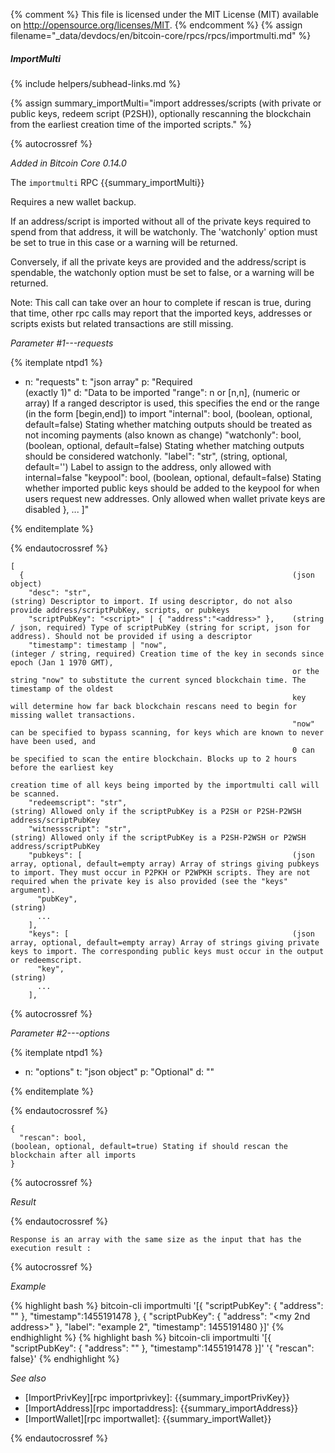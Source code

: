 {% comment %}
This file is licensed under the MIT License (MIT) available on
http://opensource.org/licenses/MIT.
{% endcomment %}
{% assign filename="_data/devdocs/en/bitcoin-core/rpcs/rpcs/importmulti.md" %}

##### ImportMulti
{% include helpers/subhead-links.md %}

{% assign summary_importMulti="import addresses/scripts (with private or public keys, redeem script (P2SH)), optionally rescanning the blockchain from the earliest creation time of the imported scripts." %}

{% autocrossref %}

*Added in Bitcoin Core 0.14.0*

The `importmulti` RPC {{summary_importMulti}}

Requires a new wallet backup.

If an address/script is imported without all of the private keys required to spend from that address, it will be watchonly. The 'watchonly' option must be set to true in this case or a warning will be returned.

Conversely, if all the private keys are provided and the address/script is spendable, the watchonly option must be set to false, or a warning will be returned.

Note: This call can take over an hour to complete if rescan is true, during that time, other rpc calls
may report that the imported keys, addresses or scripts exists but related transactions are still missing.

*Parameter #1---requests*

{% itemplate ntpd1 %}
- n: "requests"
  t: "json array"
  p: "Required<br>(exactly 1)"
  d: "Data to be imported
       \"range\": n or [n,n],                                       (numeric or array) If a ranged descriptor is used, this specifies the end or the range (in the form [begin,end]) to import
       \"internal\": bool,                                          (boolean, optional, default=false) Stating whether matching outputs should be treated as not incoming payments (also known as change)
       \"watchonly\": bool,                                         (boolean, optional, default=false) Stating whether matching outputs should be considered watchonly.
       \"label\": \"str\",                                            (string, optional, default='') Label to assign to the address, only allowed with internal=false
       \"keypool\": bool,                                           (boolean, optional, default=false) Stating whether imported public keys should be added to the keypool for when users request new addresses. Only allowed when wallet private keys are disabled
       },
       ...
       ]"

{% enditemplate %}

{% endautocrossref %}

    [
      {                                                            (json object)
        "desc": "str",                                             (string) Descriptor to import. If using descriptor, do not also provide address/scriptPubKey, scripts, or pubkeys
        "scriptPubKey": "<script>" | { "address":"<address>" },    (string / json, required) Type of scriptPubKey (string for script, json for address). Should not be provided if using a descriptor
        "timestamp": timestamp | "now",                            (integer / string, required) Creation time of the key in seconds since epoch (Jan 1 1970 GMT),
                                                                   or the string "now" to substitute the current synced blockchain time. The timestamp of the oldest
                                                                   key will determine how far back blockchain rescans need to begin for missing wallet transactions.
                                                                   "now" can be specified to bypass scanning, for keys which are known to never have been used, and
                                                                   0 can be specified to scan the entire blockchain. Blocks up to 2 hours before the earliest key
                                                                   creation time of all keys being imported by the importmulti call will be scanned.
        "redeemscript": "str",                                     (string) Allowed only if the scriptPubKey is a P2SH or P2SH-P2WSH address/scriptPubKey
        "witnessscript": "str",                                    (string) Allowed only if the scriptPubKey is a P2SH-P2WSH or P2WSH address/scriptPubKey
        "pubkeys": [                                               (json array, optional, default=empty array) Array of strings giving pubkeys to import. They must occur in P2PKH or P2WPKH scripts. They are not required when the private key is also provided (see the "keys" argument).
          "pubKey",                                                (string)
          ...
        ],
        "keys": [                                                  (json array, optional, default=empty array) Array of strings giving private keys to import. The corresponding public keys must occur in the output or redeemscript.
          "key",                                                   (string)
          ...
        ],

{% autocrossref %}

*Parameter #2---options*

{% itemplate ntpd1 %}
- n: "options"
  t: "json object"
  p: "Optional"
  d: ""

{% enditemplate %}

{% endautocrossref %}

    {
      "rescan": bool,                                              (boolean, optional, default=true) Stating if should rescan the blockchain after all imports
    }

{% autocrossref %}

*Result*

{% endautocrossref %}

    Response is an array with the same size as the input that has the execution result :

{% autocrossref %}

*Example*

{% highlight bash %}
bitcoin-cli importmulti '[{ "scriptPubKey": { "address": "<my address>" }, "timestamp":1455191478 }, { "scriptPubKey": { "address": "<my 2nd address>" }, "label": "example 2", "timestamp": 1455191480 }]'
{% endhighlight %}
{% highlight bash %}
bitcoin-cli importmulti '[{ "scriptPubKey": { "address": "<my address>" }, "timestamp":1455191478 }]' '{ "rescan": false}'
{% endhighlight %}

*See also*

* [ImportPrivKey][rpc importprivkey]: {{summary_importPrivKey}}
* [ImportAddress][rpc importaddress]: {{summary_importAddress}}
* [ImportWallet][rpc importwallet]: {{summary_importWallet}}

{% endautocrossref %}

